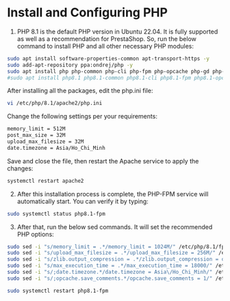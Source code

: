# Install and Configuring PHP

1) PHP 8.1 is the default PHP version in Ubuntu 22.04. It is fully supported as well as a recommendation for PrestaShop. So, run the below command to install PHP and all other necessary PHP modules:

```bash
sudo apt install software-properties-common apt-transport-https -y
sudo add-apt-repository ppa:ondrej/php -y
sudo apt install php php-common php-cli php-fpm php-opcache php-gd php-mysql php-curl php-intl php-xsl php-mbstring php-zip php-bcmath php-soap -y
#sudo apt install php8.1 php8.1-common php8.1-cli php8.1-fpm php8.1-opcache php8.1-gd php8.1-mysql php8.1-curl php8.1-intl php8.1-xsl php8.1-mbstring php8.1-zip php8.1-bcmath php8.1-soap -y
```

After installing all the packages, edit the php.ini file:
```bash
vi /etc/php/8.1/apache2/php.ini
```
Change the following settings per your requirements:

```bash
memory_limit = 512M
post_max_size = 32M
upload_max_filesize = 32M
date.timezone = Asia/Ho_Chi_Minh
```

Save and close the file, then restart the Apache service to apply the changes:
```bash
systemctl restart apache2
```

2) After this installation process is complete, the PHP-FPM service will automatically start. You can verify it by typing:
```bash
sudo systemctl status php8.1-fpm
```

3) After that, run the below sed commands. It will set the recommended PHP options:

```bash
sudo sed -i "s/memory_limit = .*/memory_limit = 1024M/" /etc/php/8.1/fpm/php.ini
sudo sed -i "s/upload_max_filesize = .*/upload_max_filesize = 256M/" /etc/php/8.1/fpm/php.ini
sudo sed -i "s/zlib.output_compression = .*/zlib.output_compression = on/" /etc/php/8.1/fpm/php.ini
sudo sed -i "s/max_execution_time = .*/max_execution_time = 18000/" /etc/php/8.1/fpm/php.ini
sudo sed -i "s/;date.timezone.*/date.timezone = Asia\/Ho_Chi_Minh/" /etc/php/8.1/fpm/php.ini
sudo sed -i "s/;opcache.save_comments.*/opcache.save_comments = 1/" /etc/php/8.1/fpm/php.ini
```

```bash
sudo systemctl restart php8.1-fpm
```

